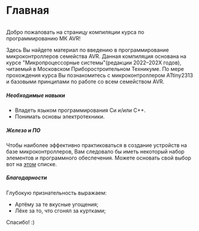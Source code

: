 # Главная

```{caution} Материал находится в разработке…!
```

Добро пожаловать на страницу компиляции курса по программированию МК AVR! 

Здесь Вы найдете материал по введению в программирование микроконтроллеров
семейства AVR. Данная компиляция основана на курсе "Микропроцессорные
системы"(редакции 2022–202Х годов), читаемый в Московском 
Приборостроительном Техникуме. По мере прохождения курса Вы познакомитесь с 
микроконтроллером ATtiny2313 и базовыми принципами по работе со всем 
семейством AVR. 

##### Необходимые навыки 

- Владеть языком программирования Си и/или C++.
- Понимать основы электротехники.

##### Железо и ПО 

Чтобы наиболее эффективно практиковаться в создание устройств на базе
микроконтроллеров, Вам следовало бы иметь некоторый набор элементов и
программного обеспечения. Можете основать свой выбор вот на 
[этом](./content/common/starterpack.md) списке.


##### Благодарности

Глубокую признательность выражаем:
* Артёму за те вкусные угощения;
* Лёхе за то, что сгонял за куртками;

Спасибо! :)

<!-- ```{tableofcontents} -->
<!-- ``` -->


